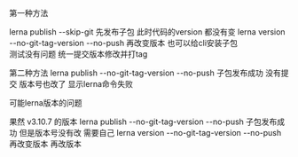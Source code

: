 第一种方法

lerna publish --skip-git  先发布子包  此时代码的version 都没有变
lerna version --no-git-tag-version --no-push  再改变版本
也可以给cli安装子包  
测试没有问题 
统一提交版本修改并打tag

第二种方法
lerna publish --no-git-tag-version --no-push  子包发布成功   没有提交 版本号也改了  显示lerna命令失败



可能lerna版本的问题

果然 v3.10.7 的版本   lerna publish --no-git-tag-version --no-push   子包发布成功  但是版本号没有改  需要自己
lerna version --no-git-tag-version --no-push  再改变版本 再改版本

